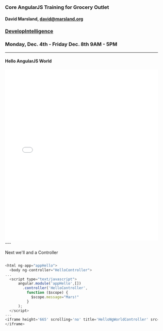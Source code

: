 ### Core AngularJS Training for Grocery Outlet 
#### David Marsland, [david@marsland.org](mailto:david@marsland.org)
### [DevelopIntelligence](http://developintelligence.com)

### Monday, Dec. 4th - Friday Dec. 8th 9AM - 5PM

---
#### Hello AngularJS World
<iframe height='565' scrolling='no' title='HelloNgWorld' src='//codepen.io/demarsland/pres/OOdjKQ/?height=265&theme-id=0&default-tab=html,result&embed-version=2' frameborder='no' allowtransparency='true' allowfullscreen='true' style='width: 100%;'>See the Pen <a href='https://codepen.io/demarsland/pen/OOdjKQ/'>HelloNgWorld</a> by David Marsland (<a href='https://codepen.io/demarsland'>@demarsland</a>) on <a href='https://codepen.io'>CodePen</a>.
</iframe>
---

Next we'll and a Controller

```javascript

<html ng-app="appHello">
  <body ng-controller="HelloController">
...
  <script type="text/javascript">
      angular.module('appHello',[])
        .controller('HelloController',
          function ($scope) {
            $scope.message="Mars!"
          }
      );
  </script>
---
<iframe height='665' scrolling='no' title='HelloNgWorldController' src='//codepen.io/demarsland/pres/RjvjgO/?height=665&theme-id=0&default-tab=html,result&embed-version=2' frameborder='no' allowtransparency='true' allowfullscreen='true' style='width: 100%;'>See the Pen <a href='https://codepen.io/demarsland/pen/RjvjgO/'>HelloNgWorldController</a> by David Marsland (<a href='https://codepen.io/demarsland'>@demarsland</a>) on <a href='https://codepen.io'>CodePen</a>.
</iframe>

